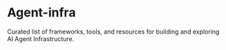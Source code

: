 # Agent-infra
Curated list of frameworks, tools, and resources for building and exploring AI Agent Infrastructure.
